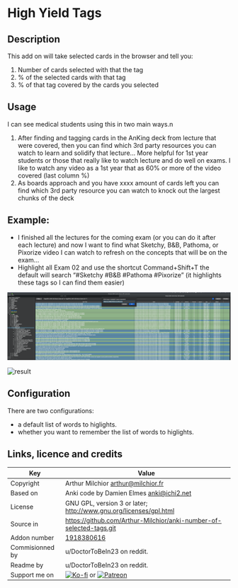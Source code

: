 # High Yield Tags

## Description

This add on will take selected cards in the browser and tell you:
1. Number of cards selected with that the tag
2. % of the selected cards with that tag
3. % of that tag covered by the cards you selected

## Usage
I can see medical students using this in two main ways.n
1. After finding and tagging cards in the AnKing deck from lecture that were covered, then you can find which 3rd party resources you can watch to learn and solidify that lecture… More helpful for 1st year students or those that really like to watch lecture and do well on exams. I like to watch any video as a 1st year that as 60% or more of the video covered (last column %)
2. As boards approach and you have xxxx amount of cards left you can find which 3rd party resource you can watch to knock out the largest chunks of the deck

## Example:
* I finished all the lectures for the coming exam (or you can do it after each lecture) and now I want to find what Sketchy, B&B, Pathoma, or Pixorize video I can watch to refresh on the concepts that will be on the exam… 
* Highlight all Exam 02 and use the shortcut Command+Shift+T the
  default will search “#Sketchy #B&B #Pathoma #Pixorize” (it
  highlights these tags so I can find them easier)

![query](img1.png)

![result](img2.png)



## Configuration
There are two configurations: 
* a default list of words to higlights. 
* whether you want to remember the list of words to higlights.

## Links, licence and credits

Key         |Value
------------|-------------------------------------------------------------------
Copyright   | Arthur Milchior <arthur@milchior.fr>
Based on    | Anki code by Damien Elmes <anki@ichi2.net>
License     | GNU GPL, version 3 or later; http://www.gnu.org/licenses/gpl.html
Source in   | https://github.com/Arthur-Milchior/anki-number-of-selected-tags.git
Addon number| [1918380616](https://ankiweb.net/shared/info/1918380616)
Commisionned by | u/DoctorToBeIn23 on reddit.
Readme by | u/DoctorToBeIn23 on reddit.
Support me on| [![Ko-fi](https://ko-fi.com/img/Kofi_Logo_Blue.svg)](Ko-fi.com/arthurmilchior) or [![Patreon](http://www.milchior.fr/patreon.png)](https://www.patreon.com/bePatron?u=146206)
